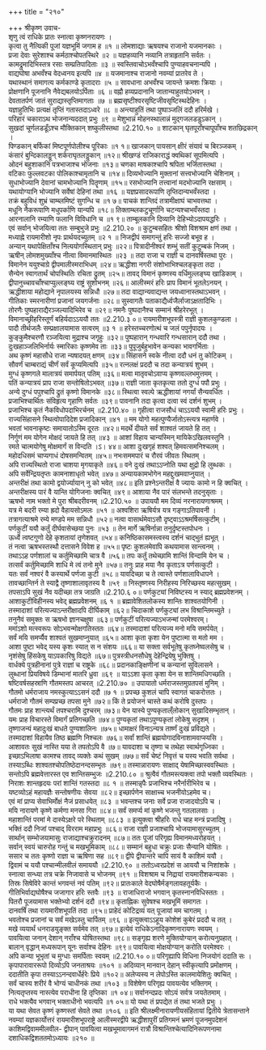 +++
title = "२१०"

+++
श्रीकृष्ण उवाच-  
शृणु त्वं राधिके प्रातः स्नात्वा कृष्णनरायणः ।  
कृत्वा तु नैत्यिकी पूजां यज्ञभूमिं जगाम ह ॥१ ॥
लोमशाद्याः ऋषयश्च राजानो यजमानकाः ।  
प्रजा देवाः सुरेशाश्च कर्मठाश्चोपतस्थिरे ॥२ ॥
यज्ञहव्यानि नव्यानि तत्राहृतानि सर्वतः ।  
कामद्रुमादिभिस्तत्र रसाः सम्प्रतिपादिताः ॥३ ॥
स्वस्तिवाचोऽभवँश्चापि पुण्याहवचनान्यपि ।  
वाद्यघोषा अभवँश्च वेदध्वनय इत्यपि ॥४ ॥
यजमानाश्च राजानो नवम्यां प्रातरेव ते ।  
यथास्थानं समागत्य कर्मकाण्डे कृतादराः ॥५ ॥
सावधाना अभवँश्च जायन्ते क्रमशः क्रियाः ।  
प्रोक्षणानि पूजनानि नैवेद्यबलयोऽर्पिताः ॥६ ॥
वह्नौ हव्यप्रदानानि जातान्याहुतयोऽभवन् ।  
देवतातर्पणं जातं सुराद्यास्तृप्तिमागताः ॥७ ॥
ब्रह्मसृष्टीश्वरसृष्टिजीवसृष्टिस्थदेहिनः ।  
यज्ञाहुतिभिः प्रत्यक्षं तृप्तिं गतास्तदाऽध्वरे ॥८ ॥
अन्त्याहुतिं तथा पुष्पाञ्जलिं ददौ हरिर्मखे ।  
परिहारं चकाराऽथ भोजनान्यददात् प्रभुः ॥९ ॥
मेशुभान्नं मोहनस्थालान्नं मुद्गजलडडुऽकान् ।  
सुखदां चूर्णलडडूँऽश्च मौक्तिकान् शष्कुलीस्तथा ॥2.210.१० ॥
शाटकान् घृतपूराँश्चापूपाँश्च शतछिद्रकान् ।  
पिण्डकान् बर्फिकां मिष्टपूर्णपोलीश्च पूरिकाः ॥१ १॥
खाजकान् पायसान् क्षीरं संयावं च बिरञ्जकम् ।  
कंसारं बुन्दिकालड्डून् शर्कराघृतलड्डुकान् ॥१२॥
श्रीखण्डं राजिकाराद्धं क्वथिकां सूपमित्यपि ।  
ओदनं बहुशाकानि पत्रभाजाश्च भोजनाः ॥१३॥
चणका माषकाश्चापि श्रपिता भर्जितास्तथा ।  
वटिकाः फुल्लवटका पोलिकाश्चामृतानि च ॥१४॥
दिव्यभोज्यानि मुक्तानां सत्त्वभोज्यानि चेशिनाम् ।  
सुधाभोज्यानि देवानां चामभोज्यानि पितॄणाम् ॥१५॥
रसभोज्यानि तत्त्वानां मदभोज्यानि रक्षसाम् ।  
यथायोग्यानि भोज्यानि सर्वेषां देहिनां तथा ॥१६ ॥
यज्ञप्रसादरूपाणि तृप्तिदान्यभवँस्तदा ।  
तक्रं बहुविधं शुभ्रं चाम्ब्लमिष्टं सुगन्धि च ॥१ ७॥
पाचकं शान्तिदं तत्रामीक्षाघं चाभवत्तथा ।  
मधूनि नैकरूपाणि मधुपर्काणि यान्यपि ॥१८॥
तिक्ताम्ब्लकटुचूर्णानि चटन्यश्चाभवँस्तदा ।  
आरनालानि रम्याणि फलानि विविधानि च ॥१ ९॥
ताम्बूलकानि दिव्यानि देहिभ्योऽदापयद्धरिः ।  
एवं सर्वान् भोजयित्वा ततः सम्बुभुजे प्रभुः ॥2.210.२० ॥
कुटुम्बसहितः श्रीशो विशश्राम क्षणं तथा ।  
मध्याह्ने रायमारीशो नृपः प्रार्थयदच्युतम् ॥२ १ ॥
निजद्वीपं समागन्तुं हरिः सज्जो बभूव ह ।  
अन्यान् यथापेक्षिताँश्च नित्ययोगस्थितान् प्रभुः ॥२२॥
पित्रादीनीश्वरं शम्भुं सतीं कुटुम्बकं निजम् ।  
ऋषीन् लोमशमुख्याँश्च नीत्वा विमानमास्थितः ॥२३ ॥
तदा राजा च राज्ञी च दानवर्षिस्तथा पुरः ।  
विमानेन ययुश्चाग्रे द्वीपमालीस्मराभिधम् ॥२४॥
ऋद्धीशा नगरी संशोभाभिश्चलङ्कृता तदा ।  
सैन्येन स्वागतार्थं चोपस्थितिः रचिता द्रुतम् ॥२५॥
तावद् विमानं कृष्णस्य वर्धिमुल्लङ्घ्य खाडिकाम् ।  
द्वीपानुच्चावचाँश्चाप्युल्लङ्घ्य राष्ट्रं सुशोभनम् ॥२६॥
आलीस्मरं हरिः प्राप विमानं भूतलेऽनयन् ।  
ऋद्धीशाया महोद्याने नृपालयस्य सन्निधौ ॥२७॥
तदा वाद्यान्यवाद्यन्त जयध्वानास्तथाऽभवन् ।  
गीतिकाः स्मरनारीणां प्रजानां जयगर्जनाः ॥२८॥
सुस्वागतैः पताकाद्यैर्ध्वजैर्लाजाऽक्षतादिभिः ।  
तोरणैः पुष्पहाराद्यैरञ्जल्यादिभिरेव च ॥२९॥
नमनैः पुष्पदानैश्च सम्मानं श्रीहरेरभूत् ।  
विमानाच्छ्रीहरिस्तूर्णं बहिर्यदाऽऽययौ ततः ॥2.210.३ ०॥
रायमारीशभूपस्त्री राज्ञी कुशलकुण्डला ।  
पादौ तीर्थजलैः सम्प्रक्षालयामास सत्वरम् ॥३ १ ॥
हरेस्तच्चरणोत्थं च जलं पपुर्नृपादयः ।  
कुङ्कुमैश्चरणौ रञ्जयित्वा मुद्राश्च जगृहुः ॥३२॥
पुष्पहारान् गन्धवारि गन्धसारान् ददौ तथा ।  
दुःखहाञ्जलिभिर्नार्यः स्मारिकाः कृष्णमेव ताः ॥३३॥
पुपूजुर्बहुभावेन कन्यका भावगर्भिताः ।  
अथ कृष्णं महासौधे राजा न्यषादयत् क्षणम् ॥३४॥
सिंहासने स्वके नीत्वा ददौ धनं तु कोटिकम् ।  
सौवर्णं चाम्बराद्यं चीर्णं सर्वं कूप्यमित्यपि ॥३५॥
रत्नलक्षं प्रददौ च तदा कन्यात्रयं शुभम् ।  
मुग्धं कृष्णगले मालात्रयं समार्पयत् पतिम् ॥३६॥
मत्वा मातृवचोऽवाप्य कृष्णवल्लभमुत्तमम् ।  
पतिं कन्यात्रयं प्राप राजा सन्तोषितोऽभवत् ॥३७॥
राज्ञी जाता कृतकृत्या ततो दुग्धं पपौ प्रभुः ।  
अन्ये दुग्धं पपुश्चापि द्रुतं कृष्णो विमानके ॥३८॥
स्थित्वा स्वल्पे ऋद्धीशायां नगर्यां सैन्यवर्धितः ।  
प्रजाभिश्चार्थितः संविहृत्य गृहाणि सर्वतः ॥३९॥
पावनानि तदा कृत्वा दत्वा स्वं दर्शनं शुभम् ।  
प्रजाभिश्च कृतं नैकविधोपदाभिरर्चनम् ॥2.210.४० ॥
गृहीत्वा राजसौधं चाऽऽययौ स्वामी हरिः प्रभुः ।  
राज्यसिंहासने स्थित्वोपादिदेश प्रजादिकान् ॥४१ ॥
मम योगो महत्पुण्यैर्जातोऽस्त्यत्र महार्णवे ।  
भवतां भावनाकृष्टः समायातोऽस्मि दूरतः ॥४२॥
मदर्थे दीयते सर्वं शाश्वतं जायते हि तत् ।  
निर्गुणं मम योगेन मोक्षदं जायते हि तत् ॥४३ ॥
आशां विहाय चान्यस्मिन् मायिकेऽखिलवस्तुनि ।  
रमते चात्मयोगेषु मोक्षमार्गं स विन्दति ।ऽ। ४४॥
आशा दुःखगृहं शश्वत् हिमवत्समनिश्चलम् ।  
महोदधिसमं चाप्यगाधं दोषसमन्वितम् ॥४५॥
नभःसममपारं च रौरवं जीवतः स्थितम् ।  
अपि राज्यस्थितो राजा चाशया मृगयाकृते ॥४६॥
वने दुःखं तथाऽऽप्नोति यथा क्षुद्रो हि लुब्धकः ।  
अपि सर्वेन्द्रियतृप्तः कामनाशाधृतो भवेत् ॥४७॥
अन्यायकामभोगेन महद्दुःखमवाप्नुयात् ।  
अन्तरीक्षं तथा कामो द्वयोर्ज्यायान् नु को भवेत् ॥४८॥
इति प्रश्नेऽन्तरीक्षं वै ज्यायः कामो न हि क्वचित् ।  
अन्तरीक्षस्य पारं वै यान्ति योगिजनाः क्वचित् ॥४९॥
आशाया नैव पारं संलभन्ते तदनुसृताः ।  
ऋषभो नाम भक्तो मे पुरा श्रीबदरीवनम् ॥2.210.५० ॥
उपाययौ मम दिव्यं नरनारायणाश्रमम् ।  
यत्र मे बदरी रम्या ह्रदो वैहायसोऽमलः ॥५१ ॥
अश्वशिरा ऋषिर्यत्र यत्र गङ्गाऽतिपावनी ।  
तत्रागत्याश्रमे रम्ये मण्डपे मम सन्निधौ ॥५२॥
नत्वा वासार्थमेवाऽसौ दृष्ट्वाऽऽश्रमर्षिसत्कुटीम् ।  
पर्णकुटीं ययौ कर्तुं दीर्घवासेच्छया पुनः ॥५३ ॥
तेन मार्गे ऋषिर्नान्ना तनुर्दृष्टस्तपोधनः ।  
ऊर्ध्वे त्वष्टगुणो देहे कृशतायां तृणेशवत् ॥५४॥
कनिष्ठिकासमस्त्वस्य दर्शनं चाद्भुतं ह्यभूत् ।  
तं नत्वा ऋषभस्तस्थौ दत्तासने विवेश ह ॥५५॥
पृष्टः कुशलमेवापि कथयामास सान्त्वनम् ।  
तथाऽऽह पर्णशालां च कर्तुमिच्छामि चात्र वै ॥५६॥
तपः कर्तुं तथेच्छामि शान्तिं विन्दामि येन च ।  
तत्सर्वं कर्तुमिच्छामि शाधि मे त्वं तनो मुने ॥५७॥
तनुः प्राह मया नैव कृताऽत्र पर्णसत्कुटी ।  
यतः सर्वं नश्वरं वै कस्यार्थे पर्णजा कुटी ॥५८॥
यावदिच्छा च ते त्वास्ते पर्णशालाविधापने ।  
तावच्छान्तिर्न ते स्याद्वै तृष्णाशालावृतस्य वै ॥५९ ॥
निस्तृष्णस्य निरीहस्य निरिच्छस्य महत्सुखम् ।  
तपसाऽपि सुखं नैव यदीच्छा तत्र जाग्रति ॥2.210.६ ०॥
पर्णकुट्यां निविष्टस्य न स्याद् ब्रह्मप्रवेशनम् ।  
आशाकुटीविहीनस्य भवेद् ब्रह्मप्रवेशनम् ॥६ १ ॥
ब्रह्मावेशितलोकस्य शान्तिः शाश्वतयोगिनी ।  
तस्मादाशां परित्यज्याऽन्तरीक्षादपि दीर्घिकाम् ॥६२॥
चिदाकाशे पर्णकुट्यां लभ विश्रान्तिमच्युते ।  
तनुनैवं समुक्तः स ऋषभो ज्ञानचक्षुषा ॥६३॥
पर्णकुटीं परित्यज्याऽभजन्मां परमेश्वरम्।  
ममांऽशो मत्स्वरूपः सोऽभवन्मोक्षगतिस्ततः ॥६४॥
तस्मादाशां परित्यज्य मनो मयि समर्पयेत् ।  
सर्वं मयि समर्प्यैव शाश्वतं सुखमाप्नुयात् ॥६५॥
आशा कृता कृशा येन पुष्टात्मा स मतो मम ।  
आशा पुष्टा भवेद् यस्य कृशः स्यात् स न संशयः ॥६६॥
या सक्ता सर्वभूतेषु कृतघ्नेष्वलसेषु च ।  
नृशंसेषु हिंसकेषु याऽपकारिषु विद्यते ॥६७॥
पुत्रस्त्रीधनसौधेषु देहेन्द्रियेषु भुक्तिषु ।  
वार्धक्ये पुत्रहीनानां पुत्रे राज्ञां च राष्ट्रके ॥६८॥
प्रदानकाङ्क्षिणीनां च कन्यानां सुविलासने ।  
लुब्धानां प्रियविषये डिम्भानां मातरि ध्रुवा ॥६९ ॥
याऽऽशा कृता कृशा येन स शान्तिमधिगच्छति ।  
षष्टिवर्षसहस्राणि गौतमस्तप आचरत् ॥2.210.७० ॥
उपायातो धर्मराजस्तमुग्रतपसं मुनिम् ।  
गौतमो धर्मराजाय नमस्कुत्याऽऽसनं ददौ ॥७ १ ॥
प्रपच्छ कुशलं चापि स्वागतं चाकरोत्ततः ।  
धर्मराजो गौतमं सम्पप्रच्छ तपसा मुने ॥७२॥
किं ते प्रयोजनं चास्ते कथं करोषि दुस्तपः ।  
गौतमः प्राह शान्त्यर्थं तपश्चरामि दुश्चरम् ॥७३॥
येन यास्ये पुण्यकृताल्ँलोकान् सुखादिसम्भृतान् ।  
यमः प्राह विचारस्ते विमार्गं प्रतिगच्छति ॥७४॥
पुण्यकृतां तथाऽपुण्यकृतां लोकेषु सदृशम् ।  
तृष्णाजन्यं महादुःखं बाधते पुण्यशालिनः ॥७५॥
धामाक्षरं विनाऽन्यत्र तार्ष्णं दुःखं प्रविद्यते ।  
तस्मादाशां विहायैव तिष्ठ ब्रह्मणि निश्चलः ॥७६॥
सर्वां शान्तिं ब्रह्मयोगादविनाशामवाप्स्यसि ।  
आशावतः सुखं नास्ति यया ते तपतोऽपि वै ॥७॥
यावदाशा च तृष्णा च तथेहा स्वार्थगृध्निका ।  
इच्छाऽभिलाषा कामश्च तावद् व्यक्तेः कथं सुखम् ॥७७॥
सर्वं चेष्टं निवृत्तं च यस्य भवति सर्वथा ।  
तस्याऽब्धिः शाश्वतश्चोपतिष्ठेदानन्दसम्भृतः ॥७९॥
तस्मान्नारायणः साक्षाद् येषामिच्छास्ववस्थितः ।  
सन्तोऽपि ब्रह्मवेत्तारस्त एव शान्तिसम्भुजः ॥2.210.८० ॥
श्रुत्वैवं गौतमस्त्यक्त्वा तपो भक्तौ व्यवस्थितः ।  
निराशः शान्तहृदयः परां शान्तिं गतस्तदा ॥८ १ ॥
तस्मान्नृपैः प्रजाभिश्च नरैर्नारीभिरेव च ।  
यष्टव्योऽहं महायज्ञैः सन्तोषणीयः सेवया ॥८२॥
इच्छार्पणेन साक्षाच्च भजनीयोऽहमेव च।  
एवं मां प्राप्य सेवाभिर्मोक्षं नैजं प्रसाधयेत् ॥८३ ॥
भवन्तश्च जनाः सर्वे प्रजा राजादयोऽपि च ।  
मयि नारायणे कृष्णे कर्मणा मनसा गिरा ॥८४॥
सर्वं समर्प्य मां कृष्णे भजन्तु गतलालसाः ।  
महाशान्तिं परमां मे दास्येऽक्षरे परे स्थिताम् ॥८८३ ॥
इत्युक्त्वा श्रीहरिः राधे चाह मन्त्रं प्रजादिषु ।  
भक्तिं ददौ निजां पश्चाद् विरराम महाप्रभुः ॥८६॥
राजा राज्ञी प्रजाश्चापि भोजयामासुरच्युतम् ।  
सार्थान् सम्भोजयामासुः राजाद्याश्चक्रुरादनम् ॥८७॥
ततः पूजां परिगृह्य विमानमध्यरोहयत् ।  
सर्वान् स्वयं चारुरोह गन्तुं च मखभूमिकाम् ॥८८॥
सम्मानं बहुधा चक्रुः प्रजाः सैन्यानि योषितः ।  
ससार च ततः कृष्णो राज्ञा च ऋषिणा सह ॥८९॥
द्वीपे द्वीपान्तरे चापि सायं वै काशिमं ययौ ।  
द्विवामं च ययौ पश्चान्मीलवीलं समाययौ ॥2.210.९० ॥
ततोऽध्वरप्रदेशं स आययौ च निशांशके ।  
स्नात्वा सन्ध्या तत्र चक्रे निजावासे च भोजनम् ॥९१ ॥
विशश्राम च निद्रायां रायमारीशकन्यकाः ।  
तिस्रः सिषेविरे कान्तं भगवन्तं नवं पतिम् ॥९२॥
प्रातःकाले वेदघोषैर्मङ्गलावहतूर्यकैः ।  
गीतिभिर्वाद्यघोषैश्च जजागार हरिः स्तवैः ॥९३ ॥
राजाधिराजो भगवान् कृतस्नानविधिस्ततः ।  
पितरौ पूजयामास भक्तेभ्यो दर्शनं ददौ ॥९४॥
कृताह्निकः सुवेषश्च मखभूमिं समागतः ।  
दानवर्षिं तथा रायमारीशभूपतिं तदा ॥९५॥
प्राहेदं कोटिद्रव्यं यत् पूजायां मम चागतम् ।  
भवतोश्च प्रजानां च सर्वं मखेऽस्तु चार्पितम् ॥९६ ॥
इत्युक्त्वाऽऽहूय कोशेशं कुबेरं प्रददौ च तत् ।  
मखे व्ययार्थं धनराडयुङ्क्त सर्वमेव तत् ॥९७॥
इत्येवं राधिकेऽनादिकृष्णनारायणः स्वयम् ।  
पावयित्वा जनान् देशान् नराँश्च योषितस्तथा ॥९८॥
सङ्गृह्य शरणे मुक्तियोग्यान् करोत्यनुग्रहात् ।  
बालान् वृद्धान् मध्यरूपान् यूनः सर्वाश्च देहिनः ॥९९॥
पावयित्वा मोक्षयोग्यान् करोति परमेश्वरः ।  
अपि कन्या भूभृतां च मुग्धाः समर्पिताः स्वयम् ॥2.210.१० ०॥
परिगृह्यापि विधिना निजयोगं ददाति सः ।  
कृपापारावाररूपो दिव्योऽपि जनताश्रयः ॥१०१ ॥
अदिव्यान् मानवान् देहान् स्वीकृत्यापि प्रमोक्षणम् ।  
ददातीति कृपा तस्याऽऽनन्दवार्धेर्हरेः प्रिये ॥१०२॥
अलेप्यस्य न लेपोऽस्ति कालमायेशितुः क्वचित् ।  
सर्वं चास्य शरीरं वै भोग्यं चाधीनकं तथा ॥१०३ ॥
विशेषेण परिगृह्य पावयत्येव भक्तिगम् ।  
नित्यतृप्तस्य नास्त्येव पराधीना हि तृप्तिका ॥१ ०४॥
सर्वानन्दप्रदः सोऽयं सर्वत्र जयतेतमाम् ।  
राधे भक्त्यैव भगवान् भक्ताधीनो भवत्यपि ॥१ ०५॥
यो यथा तं प्रपद्येत तं तथा भजते प्रभुः ।  
या यथा सेवत कृष्णं कृष्णस्तां सेवते तथा ॥१०६ ॥
इति श्रीलक्ष्मीनारायणीयसंहितायां द्वितीये त्रेतासन्ताने नवम्यां यज्ञकार्योत्तरं रायमारीशभूपराष्ट्रे आलीस्मरद्वीपे ऋद्धीशापुरीं प्रतिगमनं भ्रमणं पूजनमुपदेशनं काशिमद्विवाममीलवील- द्वीपान् पावयित्वा मखभूमावागमनं रात्रौ विश्रान्तिश्चेत्यादिनिरूपणनामा दशाधिकद्विशततमोऽध्यायः ॥२१० ॥
    
